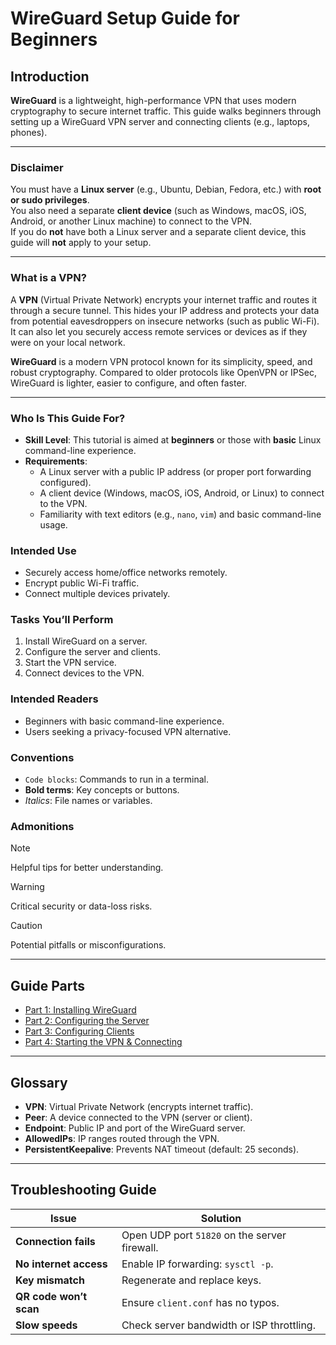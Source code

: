 # WireGuard Setup Guide for Beginners

## Introduction
**WireGuard** is a lightweight, high-performance VPN that uses modern cryptography to secure internet traffic. This guide walks beginners through setting up a WireGuard VPN server and connecting clients (e.g., laptops, phones).

---

### Disclaimer
You must have a **Linux server** (e.g., Ubuntu, Debian, Fedora, etc.) with **root or sudo privileges**.  
You also need a separate **client device** (such as Windows, macOS, iOS, Android, or another Linux machine) to connect to the VPN.  
If you do **not** have both a Linux server and a separate client device, this guide will **not** apply to your setup.

---

### What is a VPN?
A **VPN** (Virtual Private Network) encrypts your internet traffic and routes it through a secure tunnel. This hides your IP address and protects your data from potential eavesdroppers on insecure networks (such as public Wi-Fi). It can also let you securely access remote services or devices as if they were on your local network.

**WireGuard** is a modern VPN protocol known for its simplicity, speed, and robust cryptography. Compared to older protocols like OpenVPN or IPSec, WireGuard is lighter, easier to configure, and often faster.

---

### Who Is This Guide For?
- **Skill Level**: This tutorial is aimed at **beginners** or those with **basic** Linux command-line experience.  
- **Requirements**:
  - A Linux server with a public IP address (or proper port forwarding configured).
  - A client device (Windows, macOS, iOS, Android, or Linux) to connect to the VPN.
  - Familiarity with text editors (e.g., `nano`, `vim`) and basic command-line usage.


### Intended Use
- Securely access home/office networks remotely.  
- Encrypt public Wi-Fi traffic.  
- Connect multiple devices privately.

### Tasks You’ll Perform
1. Install WireGuard on a server.  
2. Configure the server and clients.  
3. Start the VPN service.  
4. Connect devices to the VPN.

### Intended Readers
- Beginners with basic command-line experience.  
- Users seeking a privacy-focused VPN alternative.

### Conventions
- `Code blocks`: Commands to run in a terminal.  
- **Bold terms**: Key concepts or buttons.  
- *Italics*: File names or variables.

### Admonitions
> [!NOTE]  
> Helpful tips for better understanding.  

> [!WARNING]  
> Critical security or data-loss risks.  

> [!CAUTION]  
> Potential pitfalls or misconfigurations.

---

## Guide Parts

- [Part 1: Installing WireGuard](./docs/part1.md)  
- [Part 2: Configuring the Server](./docs/part2.md)  
- [Part 3: Configuring Clients](./docs/part3.md)  
- [Part 4: Starting the VPN & Connecting](./docs/part4.md)

---

## Glossary
- **VPN**: Virtual Private Network (encrypts internet traffic).  
- **Peer**: A device connected to the VPN (server or client).  
- **Endpoint**: Public IP and port of the WireGuard server.  
- **AllowedIPs**: IP ranges routed through the VPN.  
- **PersistentKeepalive**: Prevents NAT timeout (default: 25 seconds).

---

## Troubleshooting Guide
| Issue                   | Solution                                              |
|-------------------------|-------------------------------------------------------|
| **Connection fails**    | Open UDP port `51820` on the server firewall.         |
| **No internet access**  | Enable IP forwarding: `sysctl -p`.                    |
| **Key mismatch**        | Regenerate and replace keys.                          |
| **QR code won’t scan**  | Ensure `client.conf` has no typos.                    |
| **Slow speeds**         | Check server bandwidth or ISP throttling.             |

